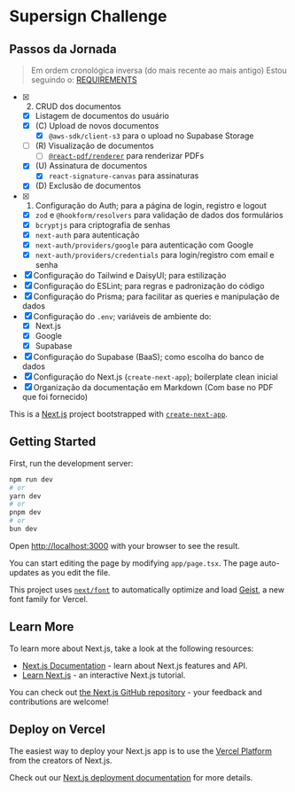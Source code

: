 # Supersign Challenge

## Passos da Jornada

> Em ordem cronológica inversa (do mais recente ao mais antigo)
> Estou seguindo o: [REQUIREMENTS](./REQUIREMENTS.md)

- [x] 2. CRUD dos documentos
  - [x] Listagem de documentos do usuário
  - [x] (C) Upload de novos documentos
    - [x] `@aws-sdk/client-s3` para o upload no Supabase Storage
  - [ ] (R) Visualização de documentos
    - [ ] [`@react-pdf/renderer`](https://react-pdf.org/) para renderizar PDFs
  - [x] (U) Assinatura de documentos
    - [x] `react-signature-canvas` para assinaturas
  - [x] (D) Exclusão de documentos
- [x] 1. Configuração do Auth; para a página de login, registro e logout
  - [x] `zod` e `@hookform/resolvers` para validação de dados dos formulários
  - [x] `bcryptjs` para criptografia de senhas
  - [x] `next-auth` para autenticação
  - [x] `next-auth/providers/google` para autenticação com Google
  - [x] `next-auth/providers/credentials` para login/registro com email e senha
- [x] Configuração do Tailwind e DaisyUI; para estilização
- [x] Configuração do ESLint; para regras e padronização do código
- [x] Configuração do Prisma; para facilitar as queries e manipulação de dados
- [x] Configuração do `.env`; variáveis de ambiente do:
  - [x] Next.js
  - [x] Google
  - [x] Supabase
- [x] Configuração do Supabase (BaaS); como escolha do banco de dados
- [x] Configuração do Next.js (`create-next-app`); boilerplate clean inicial
- [x] Organização da documentação em Markdown (Com base no PDF que foi fornecido)

This is a [Next.js](https://nextjs.org) project bootstrapped with [`create-next-app`](https://nextjs.org/docs/app/api-reference/cli/create-next-app).

## Getting Started

First, run the development server:

```bash
npm run dev
# or
yarn dev
# or
pnpm dev
# or
bun dev
```

Open [http://localhost:3000](http://localhost:3000) with your browser to see the result.

You can start editing the page by modifying `app/page.tsx`. The page auto-updates as you edit the file.

This project uses [`next/font`](https://nextjs.org/docs/app/building-your-application/optimizing/fonts) to automatically optimize and load [Geist](https://vercel.com/font), a new font family for Vercel.

## Learn More

To learn more about Next.js, take a look at the following resources:

- [Next.js Documentation](https://nextjs.org/docs) - learn about Next.js features and API.
- [Learn Next.js](https://nextjs.org/learn) - an interactive Next.js tutorial.

You can check out [the Next.js GitHub repository](https://github.com/vercel/next.js) - your feedback and contributions are welcome!

## Deploy on Vercel

The easiest way to deploy your Next.js app is to use the [Vercel Platform](https://vercel.com/new?utm_medium=default-template&filter=next.js&utm_source=create-next-app&utm_campaign=create-next-app-readme) from the creators of Next.js.

Check out our [Next.js deployment documentation](https://nextjs.org/docs/app/building-your-application/deploying) for more details.
